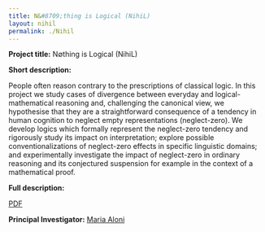 ```yaml
---
title: N&#8709;thing is Logical (NihiL)
layout: nihil
permalink: ./Nihil
---
```


**Project title:** N&#8709;thing is Logical (NihiL)

**Short description:** 

  People often reason contrary to the prescriptions of classical logic. In this project we study cases of divergence between everyday and logical-mathematical reasoning  and, challenging the canonical view, we hypothesise that they are a straightforward consequence of a tendency in human cognition to neglect empty representations (neglect-zero). We develop logics which formally represent the neglect-zero tendency and rigorously study its impact on interpretation; explore possible conventionalizations of neglect-zero effects in specific linguistic domains; and experimentally investigate the impact of neglect-zero in ordinary reasoning and its conjectured suspension for example in the context of a mathematical proof.

**Full description:**

[PDF](https://www.marialoni.org/resources/AloniOpenC2022FullProposal.pdf)

**Principal Investigator:** 
[Maria Aloni](https://www.marialoni.org) 
